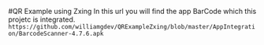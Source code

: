 #QR Example using Zxing
In this url you will find the app BarCode which this projetc is integrated.
``
https://github.com/williamgdev/QRExampleZxing/blob/master/AppIntegration/BarcodeScanner-4.7.6.apk
``
